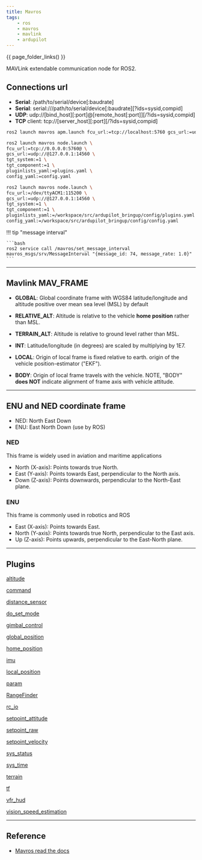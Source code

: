 ```yaml
---
title: Mavros
tags:
    - ros
    - mavros
    - mavlink
    - ardupilot
---
```

{{ page_folder_links() }}

MAVLink extendable communication node for ROS2.


## Connections url

- **Serial**: /path/to/serial/device[:baudrate]
- **Serial**: serial:///path/to/serial/device[:baudrate][?ids=sysid,compid]
- **UDP**: udp://[bind_host][:port]@[remote_host[:port]][/?ids=sysid,compid]
- **TCP** client: tcp://[server_host][:port][/?ids=sysid,compid]

```bash title="ardupilot connection"
ros2 launch mavros apm.launch fcu_url:=tcp://localhost:5760 gcs_url:=udp://@localhost:14550

```

```bash title="using node.launch connect to APM SITL and control pluginlist and config"
ros2 launch mavros node.launch \
fcu_url:=tcp://0.0.0.0:5760@ \
gcs_url:=udp://@127.0.0.1:14560 \
tgt_system:=1 \
tgt_component:=1 \
pluginlists_yaml:=plugins.yaml \
config_yaml:=config.yaml
```

```bash title="using node.launch connect to APM HW and control pluginlist and config"
ros2 launch mavros node.launch \
fcu_url:=/dev/ttyACM1:115200 \
gcs_url:=udp://@127.0.0.1:14560 \
tgt_system:=1 \
tgt_component:=1 \
pluginlists_yaml:=/workspace/src/ardupilot_bringup/config/plugins.yaml \
config_yaml:=/workspace/src/ardupilot_bringup/config/config.yaml
```


!!! tip "message interval"

    ```bash
    ros2 service call /mavros/set_message_interval mavros_msgs/srv/MessageInterval "{message_id: 74, message_rate: 1.0}"
    ```
     
---

## Mavlink MAV_FRAME


- **GLOBAL**: Global coordinate frame with WGS84 latitude/longitude and altitude positive over mean sea level (MSL) by default
- **RELATIVE_ALT**: Altitude is relative to the vehicle **home position** rather than MSL.
- **TERRAIN_ALT**: Altitude is relative to ground level rather than MSL.
- **INT**: Latitude/longitude (in degrees) are scaled by multiplying by 1E7.
    
- **LOCAL**: Origin of local frame is fixed relative to earth.  origin of the vehicle position-estimator ("EKF").
- **BODY**: Origin of local frame travels with the vehicle. NOTE, "BODY" **does NOT** indicate alignment of frame axis with vehicle attitude.

---

## ENU and NED coordinate frame
- NED: North East Down
- ENU: East North Down (use by ROS)

### NED
This frame is widely used in aviation and maritime applications 
- North (X-axis): Points towards true North.
- East (Y-axis): Points towards East, perpendicular to the North axis.
- Down (Z-axis): Points downwards, perpendicular to the North-East plane.

### ENU
This frame is commonly used in robotics and ROS

- East (X-axis): Points towards East.
- North (Y-axis): Points towards true North, perpendicular to the East axis.
- Up (Z-axis): Points upwards, perpendicular to the East-North plane.

---

## Plugins

<div class="grid-container">
    <div class="grid-item">
        <a href="altitude">
            <p>altitude</p>
        </a>
    </div>
    <div class="grid-item">
        <a href="command">
            <p>command</p>
        </a>
    </div>
    <div class="grid-item">
        <a href="distance_sensor">
            <p>distance_sensor</p>
        </a>
    </div>
    <div class="grid-item">
        <a href="do_set_mode">
            <p>do_set_mode</p>
        </a>
    </div>
    <div class="grid-item">
        <a href="gimbal_control">
            <p>gimbal_control</p>
        </a>
    </div>
    <div class="grid-item">
        <a href="global_position">
            <p>global_position</p>
        </a>
    </div>
    <div class="grid-item">
        <a href="home_position">
            <p>home_position</p>
        </a>
    </div>
    <div class="grid-item">
        <a href="imu">
            <p>imu</p>
        </a>
    </div>
    <div class="grid-item">
        <a href="local_position">
            <p>local_position</p>
        </a>
    </div>
    <div class="grid-item">
        <a href="param">
            <p>param</p>
        </a>
    </div>
    <div class="grid-item">
        <a href="rangefinder">
            <p>RangeFinder</p>
        </a>
    </div>
    <div class="grid-item">
        <a href="rc_io">
            <p>rc_io</p>
        </a>
    </div>
    <div class="grid-item">
        <a href="setpoint_attitude">
            <p>setpoint_attitude</p>
        </a>
    </div>
    <div class="grid-item">
        <a href="setpoint_raw">
            <p>setpoint_raw</p>
        </a>
    </div>
    <div class="grid-item">
        <a href="setpoint_velocity">
            <p>setpoint_velocity</p>
        </a>
    </div>
    <div class="grid-item">
        <a href="sys_status">
            <p>sys_status</p>
        </a>
    </div>
    <div class="grid-item">
        <a href="sys_time">
            <p>sys_time</p>
        </a>
    </div>
    <div class="grid-item">
        <a href="terrain">
            <p>terrain</p>
        </a>
    </div>
    <div class="grid-item">
        <a href="tf">
            <p>tf</p>
        </a>
    </div>
    <div class="grid-item">
        <a href="vfr_hud">
            <p>vfr_hud</p>
        </a>
    </div>
    <div class="grid-item">
        <a href="vision_speed_estimation">
            <p>vision_speed_estimation</p>
        </a>
    </div>
</div>



---

## Reference
- [Mavros read the docs](https://docs.ros.org/en/jazzy/p/mavros/index.html)